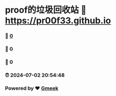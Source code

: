 # proof的垃圾回收站 :link: https://pr00f33.github.io 
### :page_facing_up: [0](https://pr00f33.github.io/tag.html) 
### :speech_balloon: 0 
### :hibiscus: 0 
### :alarm_clock: 2024-07-02 20:54:48 
### Powered by :heart: [Gmeek](https://github.com/Meekdai/Gmeek)
